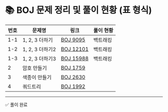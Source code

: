 # 📚 BOJ 문제 정리 및 풀이 현황 (표 형식)

| 번호 | 문제명 | 링크 | 풀이 현황 |
|-----|--------|------|-----------|
| 1-1 | 1, 2, 3 더하기 | [BOJ 9095](https://www.acmicpc.net/problem/9095) | 백트래킹 |
| 1-2 | 1, 2, 3 더하기2 | [BOJ 12101](https://www.acmicpc.net/problem/12101) | 백트래킹 |
| 1-3 | 1, 2, 3 더하기3 | [BOJ 15988](https://www.acmicpc.net/problem/15988) | 백트래킹 |
| 2 | 암호 만들기 | [BOJ 1759](https://www.acmicpc.net/problem/1759) | |
| 3 | 색종이 만들기 | [BOJ 2630](https://www.acmicpc.net/problem/2630) |  |
| 4 | 쿼드트리 | [BOJ 1992](https://www.acmicpc.net/problem/1992) |  |

---

✅ 풀이 완료
